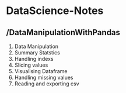 # DataScience-Notes

## /DataManipulationWithPandas
1. Data Manipulation
2. Summary Statstics
3. Handling indexs
4. Slicing values
5. Visualising Dataframe
6. Handling missing values
7. Reading and exporting csv
